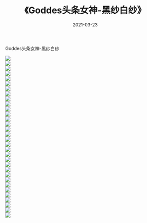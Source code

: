 ﻿---
layout: post
title:  《Goddes头条女神-黑纱白纱》
date:   2021-03-23
img: http://img.660000.xyz/Sharelink/网络美图/2021/Goddes头条女神-黑纱白纱/000.jpg
categories: [美女, 清纯, 唯美]
---

Goddes头条女神-黑纱白纱

  ![](http://img.660000.xyz/Sharelink/网络美图/2021/Goddes头条女神-黑纱白纱/001.jpg) <br> ![](http://img.660000.xyz/Sharelink/网络美图/2021/Goddes头条女神-黑纱白纱/002.jpg) <br> ![](http://img.660000.xyz/Sharelink/网络美图/2021/Goddes头条女神-黑纱白纱/003.jpg) <br> ![](http://img.660000.xyz/Sharelink/网络美图/2021/Goddes头条女神-黑纱白纱/004.jpg) <br> ![](http://img.660000.xyz/Sharelink/网络美图/2021/Goddes头条女神-黑纱白纱/005.jpg) <br> ![](http://img.660000.xyz/Sharelink/网络美图/2021/Goddes头条女神-黑纱白纱/006.jpg) <br> ![](http://img.660000.xyz/Sharelink/网络美图/2021/Goddes头条女神-黑纱白纱/007.jpg) <br> ![](http://img.660000.xyz/Sharelink/网络美图/2021/Goddes头条女神-黑纱白纱/008.jpg) <br> ![](http://img.660000.xyz/Sharelink/网络美图/2021/Goddes头条女神-黑纱白纱/009.jpg) <br> ![](http://img.660000.xyz/Sharelink/网络美图/2021/Goddes头条女神-黑纱白纱/010.jpg) <br> ![](http://img.660000.xyz/Sharelink/网络美图/2021/Goddes头条女神-黑纱白纱/011.jpg) <br> ![](http://img.660000.xyz/Sharelink/网络美图/2021/Goddes头条女神-黑纱白纱/012.jpg) <br> ![](http://img.660000.xyz/Sharelink/网络美图/2021/Goddes头条女神-黑纱白纱/013.jpg) <br> ![](http://img.660000.xyz/Sharelink/网络美图/2021/Goddes头条女神-黑纱白纱/014.jpg) <br> ![](http://img.660000.xyz/Sharelink/网络美图/2021/Goddes头条女神-黑纱白纱/015.jpg) <br> ![](http://img.660000.xyz/Sharelink/网络美图/2021/Goddes头条女神-黑纱白纱/016.jpg) <br> ![](http://img.660000.xyz/Sharelink/网络美图/2021/Goddes头条女神-黑纱白纱/017.jpg) <br> ![](http://img.660000.xyz/Sharelink/网络美图/2021/Goddes头条女神-黑纱白纱/018.jpg) <br> ![](http://img.660000.xyz/Sharelink/网络美图/2021/Goddes头条女神-黑纱白纱/019.jpg) <br> ![](http://img.660000.xyz/Sharelink/网络美图/2021/Goddes头条女神-黑纱白纱/020.jpg) <br> ![](http://img.660000.xyz/Sharelink/网络美图/2021/Goddes头条女神-黑纱白纱/021.jpg) <br> ![](http://img.660000.xyz/Sharelink/网络美图/2021/Goddes头条女神-黑纱白纱/022.jpg) <br> ![](http://img.660000.xyz/Sharelink/网络美图/2021/Goddes头条女神-黑纱白纱/023.jpg) <br> ![](http://img.660000.xyz/Sharelink/网络美图/2021/Goddes头条女神-黑纱白纱/024.jpg) <br> ![](http://img.660000.xyz/Sharelink/网络美图/2021/Goddes头条女神-黑纱白纱/025.jpg) <br> ![](http://img.660000.xyz/Sharelink/网络美图/2021/Goddes头条女神-黑纱白纱/026.jpg) <br> ![](http://img.660000.xyz/Sharelink/网络美图/2021/Goddes头条女神-黑纱白纱/027.jpg) <br> ![](http://img.660000.xyz/Sharelink/网络美图/2021/Goddes头条女神-黑纱白纱/028.jpg) <br> ![](http://img.660000.xyz/Sharelink/网络美图/2021/Goddes头条女神-黑纱白纱/029.jpg) <br> ![](http://img.660000.xyz/Sharelink/网络美图/2021/Goddes头条女神-黑纱白纱/030.jpg) <br> ![](http://img.660000.xyz/Sharelink/网络美图/2021/Goddes头条女神-黑纱白纱/031.jpg) <br> ![](http://img.660000.xyz/Sharelink/网络美图/2021/Goddes头条女神-黑纱白纱/032.jpg) <br>